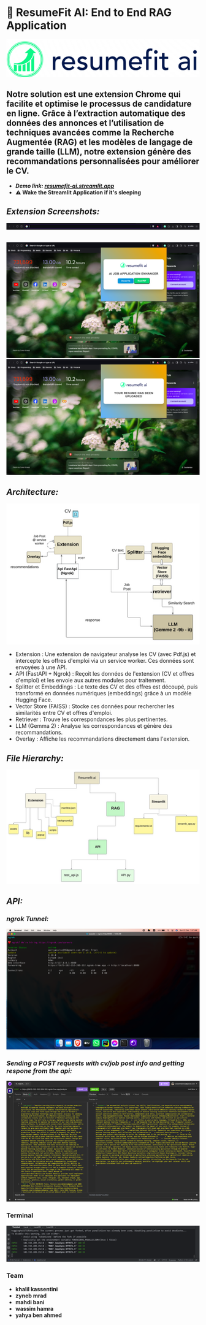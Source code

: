 # **🚀 ResumeFit AI: End to End RAG Application**

![file](Extension/assets/background.png.png)


## Notre solution est une extension Chrome qui facilite et optimise le processus de candidature en ligne. Grâce à l’extraction automatique des données des annonces et l’utilisation de techniques avancées comme la Recherche Augmentée (RAG) et les modèles de langage de grande taille (LLM), notre extension génère des recommandations personnalisées pour améliorer le CV.
  *  ***Demo link: [resumefit-ai.streamlit.app](https://resumefit-ai.streamlit.app/)***
  * **⚠️ Wake the Streamlit Application if it's sleeping**
## ***Extension Screenshots:***

![Architecture](Extension/assets/banner.png)
##
![Architecture](Extension/assets/upload.png)
![Architecture](Extension/assets/resume-uploaded.png)


## ***Architecture:***

![Architecture](Extension/assets/architecture.jpeg)
* Extension : Une extension de navigateur analyse les CV (avec Pdf.js) et intercepte les offres d'emploi via un service worker. Ces données sont envoyées à une API.
* API (FastAPI + Ngrok) : Reçoit les données de l'extension (CV et offres d'emploi) et les envoie aux autres modules pour traitement.
* Splitter et Embeddings : Le texte des CV et des offres est découpé, puis transformé en données numériques (embeddings) grâce à un modèle Hugging Face.
* Vector Store (FAISS) : Stocke ces données pour rechercher les similarités entre CV et offres d'emploi.
* Retriever : Trouve les correspondances les plus pertinentes.
* LLM (Gemma 2) : Analyse les correspondances et génère des recommandations.
* Overlay : Affiche les recommandations directement dans l'extension.

## ***File Hierarchy:***

![file](Extension/assets/file-hierarchy.jpeg)

## ***API:***

### ***ngrok Tunnel:***

![file](Extension/assets/ngrok.png)

### ***Sending a POST requests with cv/job post info and getting respone from the api:***

![file](Extension/assets/request.png)
### Terminal
![file](Extension/assets/terminal.png)

### Team 
  * **khalil kassentini**
  * **zyneb mrad**
  * **mahdi bani**
  * **wassim hamra**
  * **yahya ben ahmed**
